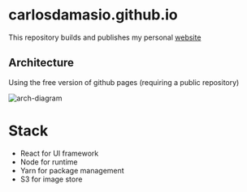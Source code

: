 # carlosdamasio.github.io

This repository builds and publishes my personal [website](https://carlosdamasio.com/Home)

## Architecture

Using the free version of github pages (requiring a public repository)

![arch-diagram](https://carlosdamasio-github-io.s3.us-west-2.amazonaws.com/images/carlosdamasio_arch.svg)

# Stack

- React for UI framework
- Node for runtime
- Yarn for package management
- S3 for image store
